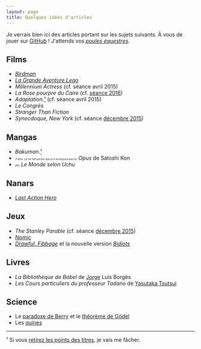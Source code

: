 ```yaml
---
layout: page
title: Quelques idées d'articles
---
```


Je verrais bien ici des articles portant sur les sujets suivants. À vous de jouer sur [GitHub](https://github.com/jilljenn/club-meta/new/gh-pages) ! J'attends vos [*poules équestres*](https://github.com/jilljenn/club-meta/pulls).

## Films

* [*Birdman*](/2015/03/02/birdman/)
* [*La Grande Aventure Lego*](/2015/03/13/la-grande-aventure-lego/)
* *Millennium Actress* (cf. séance avril 2015)
* *La Rose pourpre du Caire* (cf. [séance 2016](http://localhost:4000/2016/12/12/club-meta-2016/))
* *Adaptation.*[¹](#note1) (cf. séance avril 2015)
* *Le Congrès*
* *Stranger Than Fiction*
* *Synecdoque, New York* (cf. séance [décembre 2015](/2015/12/08/club-meta/))

## Mangas

* *Bakuman.*[¹](#note1)
* <small><small><small><small>(Tiens, ça me fait penser que je n'ai toujours pas lu)</small></small></small></small> *Opus* de Satoshi Kon
* <small><small><small><small>(Ni)</small></small></small></small> *Le Monde selon Uchu*

## Nanars

* [*Last Action Hero*](https://www.rottentomatoes.com/m/last_action_hero)

## Jeux

* *The Stanley Parable* (cf. séance [décembre 2015](/2015/12/08/club-meta/))
* [*Nomic*](https://fr.wikipedia.org/wiki/Nomic)
* [*Drawful*, *Fibbage*](http://club-meta.fr/2015/05/13/drawful/) et la nouvelle version [*Bidiots*](http://www.neogaf.com/forum/showthread.php?t=1120070)

## Livres

* *La Bibliothèque de Babel* de [Jorge](http://webdam.inria.fr/Jorge/) Luis Borgès
* *Les Cours particuliers du professeur Tadano* de [Yasutaka Tsutsui](http://vie.jill-jenn.net/2013/09/24/yasutaka-tsutsui/)

## Science

* Le [paradoxe de Berry](http://fr.wikipedia.org/wiki/Paradoxe_de_Berry) et le [théorème de Gödel](http://www.yann-ollivier.org/goedel/goedel)
* Les [quines](http://fr.wikipedia.org/wiki/Quine_(informatique))

<hr />

<a id="note1">¹</a> Si vous [retirez les points des titres](/2015/03/02/art-decrire-les-titres/), je vais me fâcher.
